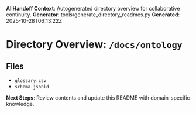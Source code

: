 <!-- AI-Handoff:START -->
**AI Handoff Context**: Autogenerated directory overview for collaborative continuity.
**Generator**: tools/generate_directory_readmes.py
**Generated**: 2025-10-28T06:13:22Z
<!-- AI-Handoff:END -->

# Directory Overview: `/docs/ontology`

## Files
- `glossary.csv`
- `schema.jsonld`

<!-- AI-Handoff:FOOTER-START -->
**Next Steps**: Review contents and update this README with domain-specific knowledge.
<!-- AI-Handoff:FOOTER-END -->
